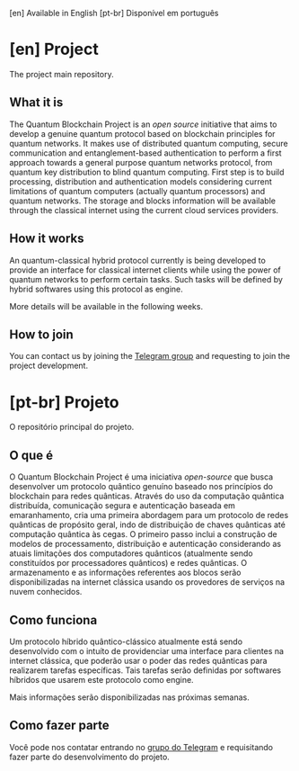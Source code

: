[en] Available in English
[pt-br] Disponível em português


# [en] Project

The project main repository.

## What it is

The Quantum Blockchain Project is an *open source* initiative that aims to develop a genuine quantum protocol based on blockchain principles for quantum networks. It makes use of distributed quantum computing, secure communication and entanglement-based authentication to perform a first approach towards a general purpose quantum networks protocol, from quantum key distribution to blind quantum computing. First step is to build processing, distribution and authentication models considering current limitations of quantum computers (actually quantum processors) and quantum networks. The storage and blocks information will be available through the classical internet using the current cloud services providers.

## How it works

An quantum-classical hybrid protocol currently is being developed to provide an interface for classical internet clients while using the power of quantum networks to perform certain tasks. Such tasks will be defined by hybrid softwares using this protocol as engine.

More details will be available in the following weeks.


## How to join

You can contact us by joining the [Telegram group](https://t.me/thequantumblockchainproject) and requesting to join the project development.


# [pt-br] Projeto

O repositório principal do projeto.

## O que é

O Quantum Blockchain Project é uma iniciativa *open-source* que busca desenvolver um protocolo quântico genuíno baseado nos princípios do blockchain para redes quânticas. Através do uso da computação quântica distribuída, comunicação segura e autenticação baseada em emaranhamento, cria uma primeira abordagem para um protocolo de redes quânticas de propósito geral, indo de distribuição de chaves quânticas até computação quântica às cegas. O primeiro passo inclui a construção de modelos de processamento, distribuição e autenticação considerando as atuais limitações dos computadores quânticos (atualmente sendo constituídos por processadores quânticos) e redes quânticas. O armazenamento e as informações referentes aos blocos serão disponibilizadas na internet clássica usando os provedores de serviços na nuvem conhecidos.

## Como funciona

Um protocolo híbrido quântico-clássico atualmente está sendo desenvolvido com o intuíto de providenciar uma interface para clientes na internet clássica, que poderão usar o poder das redes quânticas para realizarem tarefas específicas. Tais tarefas serão definidas por softwares híbridos que usarem este protocolo como engine.

Mais informações serão disponibilizadas nas próximas semanas.

## Como fazer parte

Você pode nos contatar entrando no [grupo do Telegram](https://t.me/thequantumblockchainproject) e requisitando fazer parte do desenvolvimento do projeto.

